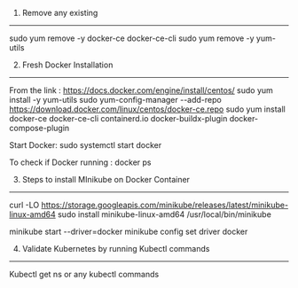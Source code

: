 1. Remove any existing
-------------------
sudo yum remove -y docker-ce docker-ce-cli
sudo yum remove -y yum-utils

2. Fresh Docker Installation
-----------------------
From the link : https://docs.docker.com/engine/install/centos/
sudo yum install -y yum-utils
sudo yum-config-manager --add-repo https://download.docker.com/linux/centos/docker-ce.repo
sudo yum install docker-ce docker-ce-cli containerd.io docker-buildx-plugin docker-compose-plugin

Start Docker:
sudo systemctl start docker

To check if Docker running : docker ps

3. Steps to install MInikube on Docker Container
--------------------------------------------------

curl -LO https://storage.googleapis.com/minikube/releases/latest/minikube-linux-amd64
sudo install minikube-linux-amd64 /usr/local/bin/minikube

minikube start --driver=docker
minikube config set driver docker

4. Validate Kubernetes by running Kubectl commands
-------------------------------------------------

Kubectl get ns or any kubectl commands